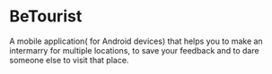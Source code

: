 # BeTourist
A mobile application( for Android devices) that helps you to make an intermarry for multiple locations, to save your feedback and to dare someone else to visit that place.
